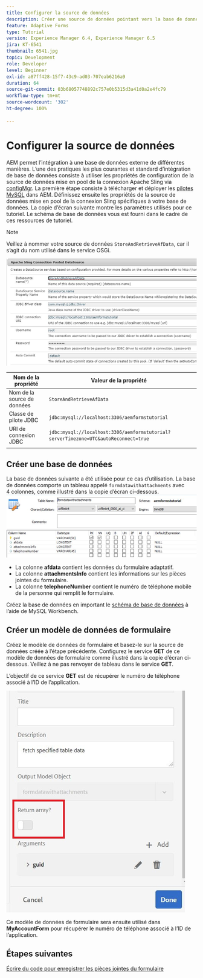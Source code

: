 ```yaml
---
title: Configurer la source de données
description: Créer une source de données pointant vers la base de données MySQL
feature: Adaptive Forms
type: Tutorial
version: Experience Manager 6.4, Experience Manager 6.5
jira: KT-6541
thumbnail: 6541.jpg
topic: Development
role: Developer
level: Beginner
exl-id: a87ff428-15f7-43c9-ad03-707eab6216a9
duration: 64
source-git-commit: 03b68057748892c757e0b5315d3a41d0a2e4fc79
workflow-type: tm+mt
source-wordcount: '302'
ht-degree: 100%

---
```


# Configurer la source de données

AEM permet l’intégration à une base de données externe de différentes manières. L’une des pratiques les plus courantes et standard d’intégration de base de données consiste à utiliser les propriétés de configuration de la source de données mise en pool de la connexion Apache Sling via [configMgr](http://localhost:4502/system/console/configMgr).
La première étape consiste à télécharger et déployer les [pilotes MySQL](https://mvnrepository.com/artifact/mysql/mysql-connector-java) dans AEM.
Définissez ensuite les propriétés de la source de données mise en pool de la connexion Sling spécifiques à votre base de données. La copie d’écran suivante montre les paramètres utilisés pour ce tutoriel. Le schéma de base de données vous est fourni dans le cadre de ces ressources de tutoriel.

>[!NOTE]
>Veillez à nommer votre source de données `StoreAndRetrieveAfData`, car il s’agit du nom utilisé dans le service OSGi.


![data-source](assets/data-source.JPG)

| Nom de la propriété | Valeur de la propriété |   |
|---------------------|------------------------------------------------------------------------------------|---|
| Nom de la source de données | `StoreAndRetrieveAfData` |   |
| Classe de pilote JDBC | `jdbc:mysql://localhost:3306/aemformstutorial` |   |
| URI de connexion JDBC | `jdbc:mysql://localhost:3306/aemformstutorial?serverTimezone=UTC&autoReconnect=true` |   |
|                     |                                                                                    |   |


## Créer une base de données


La base de données suivante a été utilisée pour ce cas d’utilisation. La base de données comporte un tableau appelé `formdatawithattachments` avec 4 colonnes, comme illustré dans la copie d’écran ci-dessous.
![data-base](assets/table-schema.JPG)

* La colonne **afdata** contient les données du formulaire adaptatif.
* La colonne **attachmentsInfo** contient les informations sur les pièces jointes du formulaire.
* La colonne **telephoneNumber** contient le numéro de téléphone mobile de la personne qui remplit le formulaire.

Créez la base de données en important le [schéma de base de données](assets/data-base-schema.sql) à l’aide de MySQL Workbench.

## Créer un modèle de données de formulaire

Créez le modèle de données de formulaire et basez-le sur la source de données créée à l’étape précédente.
Configurez le service **GET** de ce modèle de données de formulaire comme illustré dans la copie d’écran ci-dessous.
Veillez à ne pas renvoyer de tableau dans le service **GET**.

L’objectif de ce service **GET** est de récupérer le numéro de téléphone associé à l’ID de l’application.

![get-service](assets/get-service.JPG)

Ce modèle de données de formulaire sera ensuite utilisé dans **MyAccountForm** pour récupérer le numéro de téléphone associé à l’ID de l’application.

## Étapes suivantes

[Écrire du code pour enregistrer les pièces jointes du formulaire](./store-form-attachments.md)
